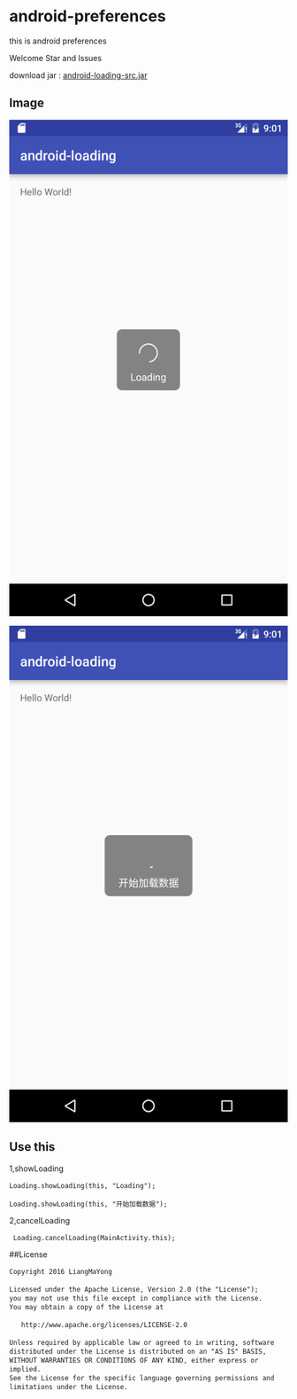 ﻿# android-preferences
this is android preferences

Welcome Star and Issues

download jar : [android-loading-src.jar](https://raw.githubusercontent.com/LiangMaYong/android-loading/master/jar/android-loading-src.jar)

## Image
![Image](https://raw.githubusercontent.com/LiangMaYong/android-loading/master/Screenshot_0.png)

![Image](https://raw.githubusercontent.com/LiangMaYong/android-loading/master/Screenshot_1.png)

## Use this
1,showLoading
```
Loading.showLoading(this, "Loading");

Loading.showLoading(this, "开始加载数据");
```
2,cancelLoading
```
 Loading.cancelLoading(MainActivity.this);
```
##License
```
Copyright 2016 LiangMaYong

Licensed under the Apache License, Version 2.0 (the "License");
you may not use this file except in compliance with the License.
You may obtain a copy of the License at

   http://www.apache.org/licenses/LICENSE-2.0

Unless required by applicable law or agreed to in writing, software
distributed under the License is distributed on an "AS IS" BASIS,
WITHOUT WARRANTIES OR CONDITIONS OF ANY KIND, either express or implied.
See the License for the specific language governing permissions and
limitations under the License.
```
